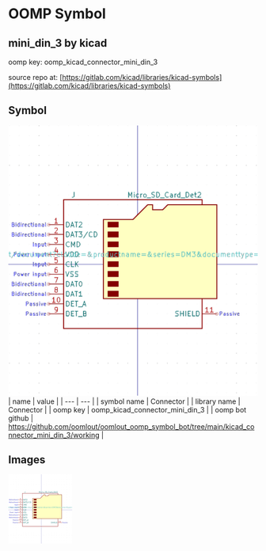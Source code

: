 # OOMP Symbol  
## mini_din_3  by kicad  
  
oomp key: oomp_kicad_connector_mini_din_3  
  
source repo at: [https://gitlab.com/kicad/libraries/kicad-symbols](https://gitlab.com/kicad/libraries/kicad-symbols)  
## Symbol  
  
[![working.png](working_600.png)](working.png)  
| name | value | 
| --- | --- | 
| symbol name | Connector | 
| library name | Connector | 
| oomp key | oomp_kicad_connector_mini_din_3 | 
| oomp bot github | https://github.com/oomlout/oomlout_oomp_symbol_bot/tree/main/kicad_connector_mini_din_3/working | 
## Images  
  
[![working.png](working_140.png)](working.png)  
